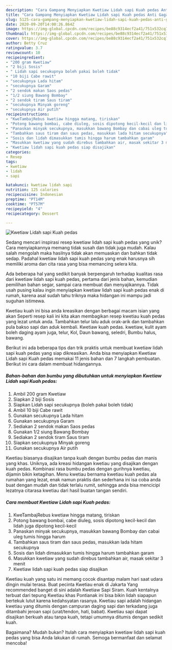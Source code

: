 ```yaml
---
description: "Cara Gampang Menyiapkan Kwetiaw Lidah sapi Kuah pedas Anti Gagal"
title: "Cara Gampang Menyiapkan Kwetiaw Lidah sapi Kuah pedas Anti Gagal"
slug: 5125-cara-gampang-menyiapkan-kwetiaw-lidah-sapi-kuah-pedas-anti-gagal
date: 2020-09-20T14:00:26.864Z
image: https://img-global.cpcdn.com/recipes/be88c9314ecf2a41/751x532cq70/kwetiaw-lidah-sapi-kuah-pedas-foto-resep-utama.jpg
thumbnail: https://img-global.cpcdn.com/recipes/be88c9314ecf2a41/751x532cq70/kwetiaw-lidah-sapi-kuah-pedas-foto-resep-utama.jpg
cover: https://img-global.cpcdn.com/recipes/be88c9314ecf2a41/751x532cq70/kwetiaw-lidah-sapi-kuah-pedas-foto-resep-utama.jpg
author: Betty Cruz
ratingvalue: 3.7
reviewcount: 10
recipeingredient:
- "200 gram Kwetiaw"
- "2 biji Sosis"
- " Lidah sapi secukupnya boleh pakai boleh tidak"
- "10 biji Cabe rawit"
- "secukupnya Lada hitam"
- "secukupnya Garam"
- "2 sendok makan Saos pedas"
- "1/2 siung Bawang Bombay"
- "2 sendok tiram Saus tiram"
- "secukupnya Minyak goreng"
- "secukupnya Air putih"
recipeinstructions:
- "KweTambajRebus kwetiaw hingga matang, tiriskan"
- "Potong bawang bombai, cabe diuleg, sosis dipotong kecil-kecil dan lidah juga dipotong kecil-kecil"
- "Panaskan minyak secukupnya, masukkan bawang Bombay dan cabai uleg tumis hingga harum"
- "Tambahkan saus tiram dan saus pedas, masukkan lada hitam secukupnya"
- "Sosis dan lidah dimasukkan tumis hingga harum tambahkan garam"
- "Masukkan kwetiaw yang sudah direbus tambahkan air, masak sekitar 3 menit"
- "Kwetiaw lidah sapi kuah pedas siap disajikan"
categories:
- Resep
tags:
- kwetiaw
- lidah
- sapi

katakunci: kwetiaw lidah sapi 
nutrition: 125 calories
recipecuisine: Indonesian
preptime: "PT14M"
cooktime: "PT57M"
recipeyield: "4"
recipecategory: Dessert

---
```



![Kwetiaw Lidah sapi Kuah pedas](https://img-global.cpcdn.com/recipes/be88c9314ecf2a41/751x532cq70/kwetiaw-lidah-sapi-kuah-pedas-foto-resep-utama.jpg)

Sedang mencari inspirasi resep kwetiaw lidah sapi kuah pedas yang unik? Cara menyiapkannya memang tidak susah dan tidak juga mudah. Kalau salah mengolah maka hasilnya tidak akan memuaskan dan bahkan tidak sedap. Padahal kwetiaw lidah sapi kuah pedas yang enak harusnya sih memiliki aroma dan cita rasa yang bisa memancing selera kita.

Ada beberapa hal yang sedikit banyak berpengaruh terhadap kualitas rasa dari kwetiaw lidah sapi kuah pedas, pertama dari jenis bahan, kemudian pemilihan bahan segar, sampai cara membuat dan menyajikannya. Tidak usah pusing kalau ingin menyiapkan kwetiaw lidah sapi kuah pedas enak di rumah, karena asal sudah tahu triknya maka hidangan ini mampu jadi suguhan istimewa.

Kwetiau kuah ini bisa anda kreasikan dengan berbagai macam isian yang akan Seperti resep kali ini kita akan membagikan resep kwetiau kuah pedas yang lezat untuk anda. Tambahkan telur lalu aduk orak-arik dan tambahkan pula bakso sapi dan aduk kembali. Kwetiaw kuah pedas. kwetiaw, kulit ayam boleh daging ayam juga, telur, Kol, Daun bawang, seledri, Bumbu halus, bawang.


Berikut ini ada beberapa tips dan trik praktis untuk membuat kwetiaw lidah sapi kuah pedas yang siap dikreasikan. Anda bisa menyiapkan Kwetiaw Lidah sapi Kuah pedas memakai 11 jenis bahan dan 7 langkah pembuatan. Berikut ini cara dalam membuat hidangannya.

<!--inarticleads1-->

##### Bahan-bahan dan bumbu yang dibutuhkan untuk menyiapkan Kwetiaw Lidah sapi Kuah pedas:

1. Ambil 200 gram Kwetiaw
1. Siapkan 2 biji Sosis
1. Siapkan  Lidah sapi secukupnya (boleh pakai boleh tidak)
1. Ambil 10 biji Cabe rawit
1. Gunakan secukupnya Lada hitam
1. Gunakan secukupnya Garam
1. Sediakan 2 sendok makan Saos pedas
1. Gunakan 1/2 siung Bawang Bombay
1. Sediakan 2 sendok tiram Saus tiram
1. Siapkan secukupnya Minyak goreng
1. Gunakan secukupnya Air putih


Kwetiau biasanya disajikan tanpa kuah dengan bumbu pedas dan manis yang khas. Uniknya, ada kreasi hidangan kwetiau yang disajikan dengan kuah pedas. Kombinasi rasa bumbu pedas dengan gurihnya kwetiau, dijamin bikin ketagihan. Menu kwetiau bernama kwetiau kuah pedas ala rumahan yang lezat, enak namun praktis dan sederhana ini isa coba anda buat dengan mudah dan tidak terlalu rumit, sehingga anda bisa mencicipi lezatnya citarasa kwetiau dari hasil buatan tangan sendiri. 

<!--inarticleads2-->

##### Cara membuat Kwetiaw Lidah sapi Kuah pedas:

1. KweTambajRebus kwetiaw hingga matang, tiriskan
1. Potong bawang bombai, cabe diuleg, sosis dipotong kecil-kecil dan lidah juga dipotong kecil-kecil
1. Panaskan minyak secukupnya, masukkan bawang Bombay dan cabai uleg tumis hingga harum
1. Tambahkan saus tiram dan saus pedas, masukkan lada hitam secukupnya
1. Sosis dan lidah dimasukkan tumis hingga harum tambahkan garam
1. Masukkan kwetiaw yang sudah direbus tambahkan air, masak sekitar 3 menit
1. Kwetiaw lidah sapi kuah pedas siap disajikan


Kwetiau kuah yang satu ini memang cocok disantap malam hari saat udara dingin mulai terasa. Buat pecinta Kwetiau enak di Jakarta Yang recommended banget di sini adalah Kwetiaw Sapi Siram. Kuah kentalnya terbuat dari tepung Kwetiau khas Pontianak ini bisa bikin lidah siapapun bertekuk lutut karena kedahsyatan rasanya. Kwetiau sapi adalah hidangan kwetiau yang ditumis dengan campuran daging sapi dan terkadang juga ditambahi jeroan sapi (urat/tendon, hati, babat). Kwetiau sapi dapat disajikan berkuah atau tanpa kuah, tetapi umumnya ditumis dengan sedikit kuah. 

Bagaimana? Mudah bukan? Itulah cara menyiapkan kwetiaw lidah sapi kuah pedas yang bisa Anda lakukan di rumah. Semoga bermanfaat dan selamat mencoba!
